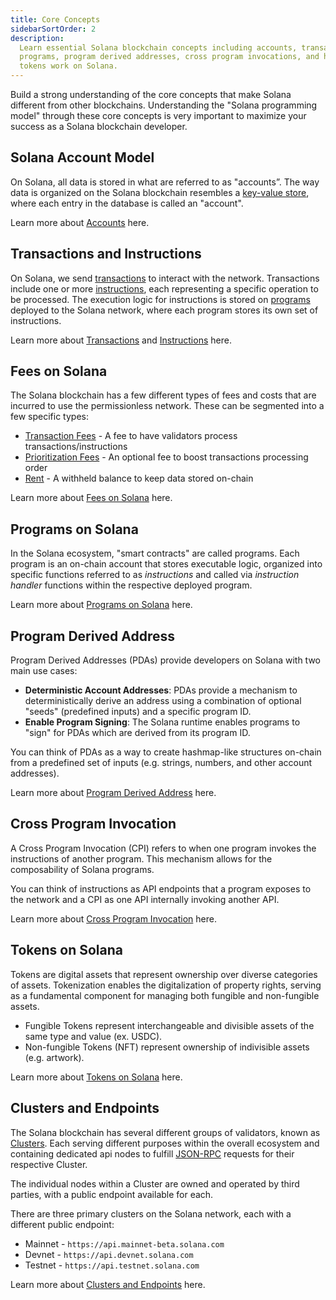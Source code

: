 ```yaml
---
title: Core Concepts
sidebarSortOrder: 2
description:
  Learn essential Solana blockchain concepts including accounts, transactions,
  programs, program derived addresses, cross program invocations, and how
  tokens work on Solana.
---
```


Build a strong understanding of the core concepts that make Solana different
from other blockchains. Understanding the "Solana programming model" through
these core concepts is very important to maximize your success as a Solana
blockchain developer.

## Solana Account Model

On Solana, all data is stored in what are referred to as "accounts”. The way
data is organized on the Solana blockchain resembles a
[key-value store](https://en.wikipedia.org/wiki/Key%E2%80%93value_database),
where each entry in the database is called an "account".

Learn more about [Accounts](/docs/core/accounts.md) here.

## Transactions and Instructions

On Solana, we send [transactions](/docs/core/transactions#transaction) to
interact with the network. Transactions include one or more
[instructions](/docs/core/transactions#instruction), each representing a
specific operation to be processed. The execution logic for instructions is
stored on [programs](/docs/core/programs) deployed to the Solana network, where
each program stores its own set of instructions.

Learn more about [Transactions](/docs/core/transactions.md) and
[Instructions](/docs/core/transactions.md#instruction) here.

## Fees on Solana

The Solana blockchain has a few different types of fees and costs that are
incurred to use the permissionless network. These can be segmented into a few
specific types:

- [Transaction Fees](/docs/core/fees.md#transaction-fees) - A fee to have
  validators process transactions/instructions
- [Prioritization Fees](/docs/core/fees.md#prioritization-fees) - An optional
  fee to boost transactions processing order
- [Rent](/docs/core/fees.md#rent) - A withheld balance to keep data stored
  on-chain

Learn more about [Fees on Solana](/docs/core/fees.md) here.

## Programs on Solana

In the Solana ecosystem, "smart contracts" are called programs. Each program is
an on-chain account that stores executable logic, organized into specific
functions referred to as _instructions_ and called via _instruction handler_
functions within the respective deployed program.

Learn more about [Programs on Solana](/docs/core/programs.md) here.

## Program Derived Address

Program Derived Addresses (PDAs) provide developers on Solana with two main use
cases:

- **Deterministic Account Addresses**: PDAs provide a mechanism to
  deterministically derive an address using a combination of optional "seeds"
  (predefined inputs) and a specific program ID.
- **Enable Program Signing**: The Solana runtime enables programs to "sign" for
  PDAs which are derived from its program ID.

You can think of PDAs as a way to create hashmap-like structures on-chain from a
predefined set of inputs (e.g. strings, numbers, and other account addresses).

Learn more about [Program Derived Address](/docs/core/pda.md) here.

## Cross Program Invocation

A Cross Program Invocation (CPI) refers to when one program invokes the
instructions of another program. This mechanism allows for the composability of
Solana programs.

You can think of instructions as API endpoints that a program exposes to the
network and a CPI as one API internally invoking another API.

Learn more about [Cross Program Invocation](/docs/core/cpi.md) here.

## Tokens on Solana

Tokens are digital assets that represent ownership over diverse categories of
assets. Tokenization enables the digitalization of property rights, serving as a
fundamental component for managing both fungible and non-fungible assets.

- Fungible Tokens represent interchangeable and divisible assets of the same
  type and value (ex. USDC).
- Non-fungible Tokens (NFT) represent ownership of indivisible assets (e.g.
  artwork).

Learn more about [Tokens on Solana](/docs/core/tokens.md) here.

## Clusters and Endpoints

The Solana blockchain has several different groups of validators, known as
[Clusters](/docs/core/clusters.md). Each serving different purposes within the
overall ecosystem and containing dedicated api nodes to fulfill
[JSON-RPC](/docs/rpc/index.mdx) requests for their respective Cluster.

The individual nodes within a Cluster are owned and operated by third parties,
with a public endpoint available for each.

There are three primary clusters on the Solana network, each with a different
public endpoint:

- Mainnet - `https://api.mainnet-beta.solana.com`
- Devnet - `https://api.devnet.solana.com`
- Testnet - `https://api.testnet.solana.com`

Learn more about [Clusters and Endpoints](/docs/core/clusters.md) here.
